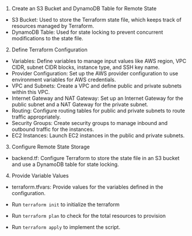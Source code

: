 1. Create an S3 Bucket and DynamoDB Table for Remote State
-   S3 Bucket: Used to store the Terraform state file, which keeps track of resources managed by Terraform.
-   DynamoDB Table: Used for state locking to prevent concurrent modifications to the state file.

2. Define Terraform Configuration
-   Variables: Define variables to manage input values like AWS region, VPC CIDR, subnet CIDR blocks, instance type, and SSH key name.
-   Provider Configuration: Set up the AWS provider configuration to use environment variables for AWS credentials.
-   VPC and Subnets: Create a VPC and define public and private subnets within this VPC.
-   Internet Gateway and NAT Gateway: Set up an Internet Gateway for the public subnet and a NAT Gateway for the private subnet.
-   Routing: Configure routing tables for public and private subnets to route traffic appropriately.
-   Security Groups: Create security groups to manage inbound and outbound traffic for the instances.
-   EC2 Instances: Launch EC2 instances in the public and private subnets.

3. Configure Remote State Storage
-   backend.tf: Configure Terraform to store the state file in an S3 bucket and use a DynamoDB table for state locking.
4. Provide Variable Values
-   terraform.tfvars: Provide values for the variables defined in the configuration.


- Run `terraform init` to initialize the terraform
- Run `terraform plan` to check for the total resources to provision
- Run `terraform apply` to implement the script.